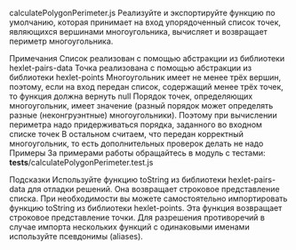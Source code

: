 calculatePolygonPerimeter.js
Реализуйте и экспортируйте функцию по умолчанию, которая принимает на вход упорядоченный список точек, являющихся вершинами многоугольника, вычисляет и возвращает периметр многоугольника.

Примечания
Список реализован с помощью абстракции из библиотеки hexlet-pairs-data
Точка реализована с помощью абстракции из библиотеки hexlet-points
Многоугольник имеет не менее трёх вершин, поэтому, если на вход передан список, содержащий менее трёх точек, то функция должна вернуть null
Порядок точек, определяющих многоугольник, имеет значение (разный порядок может определять разные (неконгруэнтные) многоугольники). Поэтому при вычислении периметра надо придерживаться порядка, заданного во входном списке точек
В остальном считаем, что передан корректный многоугольник, то есть дополнительных проверок делать не надо
Примеры
За примерами работы обращайтесь в модуль с тестами: __tests__/calculatePolygonPerimeter.test.js

Подсказки
Используйте функцию toString из библиотеки hexlet-pairs-data для отладки решений. Она возвращает строковое представление списка.
При необходимости вы можете самостоятельно импортировать функцию toString из библиотеки hexlet-points. Эта функция возвращает строковое представление точки.
Для разрешения противоречий в случае импорта нескольких функций с одинаковыми именами используйте псевдонимы (aliases).